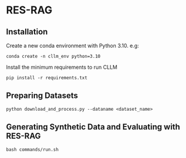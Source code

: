 # RES-RAG

## Installation

Create a new conda environment with Python 3.10. e.g:
```shell
conda create -n cllm_env python=3.10
```

Install the minimum requirements to run CLLM
 ```shell
pip install -r requirements.txt
 ```

## Preparing Datasets
```shell
python download_and_process.py --dataname <dataset_name>
```

## Generating Synthetic Data and Evaluating with RES-RAG
```shell
bash commands/run.sh
```